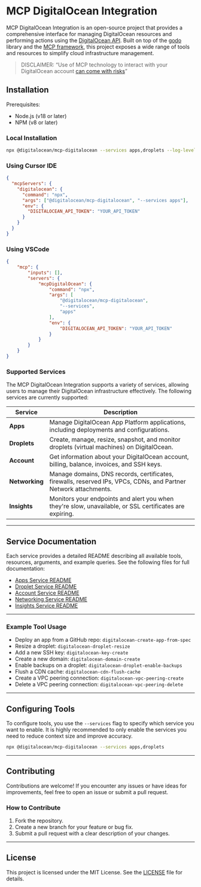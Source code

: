 # MCP DigitalOcean Integration

MCP DigitalOcean Integration is an open-source project that provides a comprehensive interface for managing DigitalOcean resources and performing actions using the [DigitalOcean API](https://docs.digitalocean.com/reference/api/). Built on top of the [godo](https://github.com/digitalocean/godo) library and the [MCP framework](https://github.com/mark3labs/mcp-go), this project exposes a wide range of tools and resources to simplify cloud infrastructure management.

> DISCLAIMER: “Use of MCP technology to interact with your DigitalOcean account [can come with risks](https://www.wiz.io/blog/mcp-security-research-briefing)”

## Installation

Prerequisites:

- Node.js (v18 or later)
- NPM (v8 or later)

### Local Installation

```bash
npx @digitalocean/mcp-digitalocean --services apps,droplets --log-level debug
```

### Using Cursor IDE

```json
{
  "mcpServers": {
    "digitalocean": {
      "command": "npx",
      "args": ["@digitalocean/mcp-digitalocean", "--services apps"],
      "env": {
        "DIGITALOCEAN_API_TOKEN": "YOUR_API_TOKEN"
      }
    }
  }
}
```

### Using VSCode
```json
{
    "mcp": {
        "inputs": [],
        "servers": {
            "mcpDigitalOcean": {
                "command": "npx",
                "args": [
                    "@digitalocean/mcp-digitalocean",
                    "--services",
                    "apps"
                ],
                "env": {
                    "DIGITALOCEAN_API_TOKEN": "YOUR_API_TOKEN"
                }
            }
        }
    }
}
```

### Supported Services

The MCP DigitalOcean Integration supports a variety of services, allowing users to manage their DigitalOcean infrastructure effectively. The following services are currently supported:

| **Service**    | **Description**                                                                                                     |
|----------------|---------------------------------------------------------------------------------------------------------------------|
| **Apps**       | Manage DigitalOcean App Platform applications, including deployments and configurations.                            |
| **Droplets**   | Create, manage, resize, snapshot, and monitor droplets (virtual machines) on DigitalOcean.                          |
| **Account**    | Get information about your DigitalOcean account, billing, balance, invoices, and SSH keys.                          |
| **Networking** | Manage domains, DNS records, certificates, firewalls, reserved IPs, VPCs, CDNs, and Partner Network attachments.            |
| **Insights**   | Monitors your endpoints and alert you when they're slow, unavailable, or SSL certificates are expiring.          |

---
## Service Documentation

Each service provides a detailed README describing all available tools, resources, arguments, and example queries.
See the following files for full documentation:

- [Apps Service README](./internal/apps/README.md)
- [Droplet Service README](./internal/droplet/README.md)
- [Account Service README](./internal/account/README.md)
- [Networking Service README](./internal/networking/README.md)
- [Insights Service README](./internal/insights/README.md)

---

### Example Tool Usage

- Deploy an app from a GitHub repo: `digitalocean-create-app-from-spec`
- Resize a droplet: `digitalocean-droplet-resize`
- Add a new SSH key: `digitalocean-key-create`
- Create a new domain: `digitalocean-domain-create`
- Enable backups on a droplet: `digitalocean-droplet-enable-backups`
- Flush a CDN cache: `digitalocean-cdn-flush-cache`
- Create a VPC peering connection: `digitalocean-vpc-peering-create`
- Delete a VPC peering connection: `digitalocean-vpc-peering-delete`

---


## Configuring Tools

To configure tools, you use the `--services` flag to specify which service you want to enable. It is highly recommended to only
enable the services you need to reduce context size and improve accuracy.

```bash
npx @digitalocean/mcp-digitalocean --services apps,droplets
```

---
## Contributing

Contributions are welcome! If you encounter any issues or have ideas for improvements, feel free to open an issue or submit a pull request.

### How to Contribute
1. Fork the repository.
2. Create a new branch for your feature or bug fix.
3. Submit a pull request with a clear description of your changes.

---

## License

This project is licensed under the MIT License. See the [LICENSE](LICENSE) file for details.
